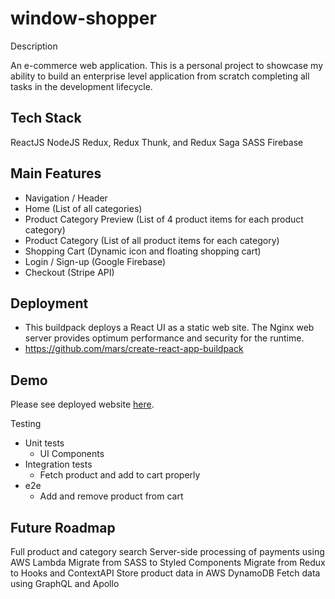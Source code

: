 # window-shopper

Description

An e-commerce web application. This is a personal project to showcase my ability to build an enterprise level application from scratch completing all tasks in the development lifecycle.


## Tech Stack
ReactJS
NodeJS
Redux, Redux Thunk, and Redux Saga
SASS
Firebase

## Main Features
- Navigation / Header
- Home (List of all categories)
- Product Category Preview (List of 4 product items for each product category)
- Product Category (List of all product items for each category)
- Shopping Cart (Dynamic icon and floating shopping cart)
- Login / Sign-up (Google Firebase)
- Checkout (Stripe API)


## Deployment
- This buildpack deploys a React UI as a static web site. The Nginx web server provides optimum performance and security for the runtime.
- https://github.com/mars/create-react-app-buildpack

## Demo
Please see deployed website [here](https://window-shopper-live.herokuapp.com/).


Testing
- Unit tests
  - UI Components
- Integration tests
  - Fetch product and add to cart properly
- e2e
  - Add and remove product from cart



## Future Roadmap

Full product and category search
Server-side processing of payments using AWS Lambda
Migrate from SASS to Styled Components
Migrate from Redux to Hooks and ContextAPI
Store product data in AWS DynamoDB
Fetch data using GraphQL and Apollo
